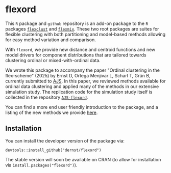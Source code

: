 # flexord

This `R` package and `github` repository is an add-on package to the
`R` packages [`flexclust`](https://CRAN.R-project.org/package=flexclust/)
and [`flexmix`](https://CRAN.R-project.org/package=flexmix/). These two root
packages are suites for flexible clustering with both partitioning
and model-based methods allowing for easy method variation and comparison.

With `flexord`, we provide new distance and centroid functions and new
model drivers for component distributions that are tailored towards
clustering ordinal or mixed-with-ordinal data.

We wrote this package to accompany the paper "Ordinal clustering in the flex-scheme" (2025)
by Ernst D, Ortega Menjivar L, Scharl T, Grün B, currently submitted to [AJS](https://ajs.or.at).
In this paper, we reviewed methods available for ordinal data clustering and applied many
of the methods in our extensive simulation study. The replication code for the simulation study itself is collected
in the repository [`AJS-flexord`](https://doi.org/10.5281/zenodo.15074618).

You can find a more end user friendly introduction to the package, and a listing of the new
methods we provide [here](https://dernst.github.io/flexord/articles/Intro2Flexord.html).

## Installation

You can install the developer version of the package via:

```
devtools::install_github("dernst/flexord")
```

The stable version will soon be available on CRAN (to allow for installation via `install.packages("flexord")`).
